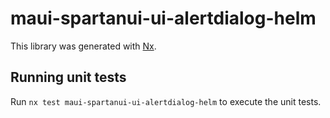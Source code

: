 # maui-spartanui-ui-alertdialog-helm

This library was generated with [Nx](https://nx.dev).


## Running unit tests

Run `nx test maui-spartanui-ui-alertdialog-helm` to execute the unit tests.

